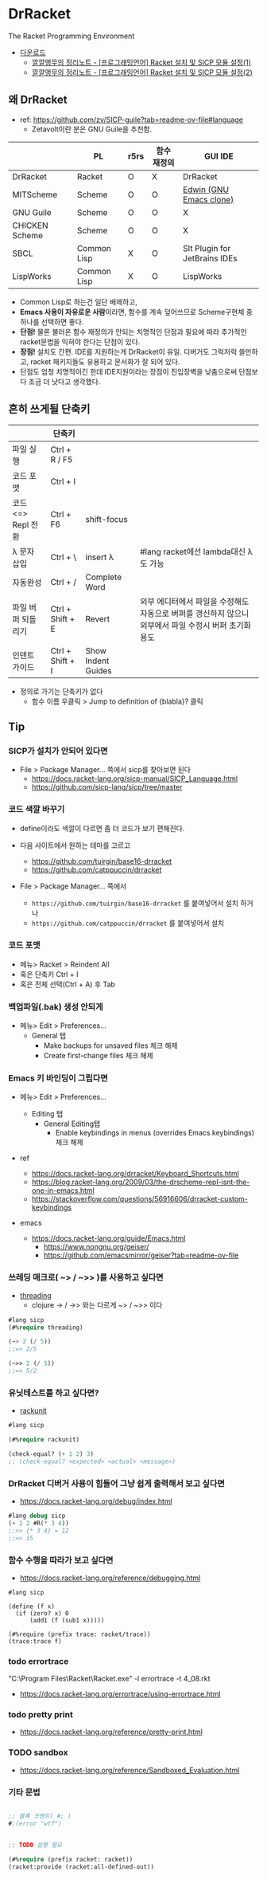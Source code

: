 # DrRacket

The Racket Programming Environment

- [다운로드](https://download.racket-lang.org/)
  - [깔깔앵무의 정리노트 - [프로그래밍언어] Racket 설치 및 SICP 모듈 설정(1)](https://kkalkkalparrot.tistory.com/31)
  - [깔깔앵무의 정리노트 - [프로그래밍언어] Racket 설치 및 SICP 모듈 설정(2)](https://kkalkkalparrot.tistory.com/32)

## 왜 DrRacket

- ref: <https://github.com/zv/SICP-guile?tab=readme-ov-file#language>
  - Zetavolt이란 분은 GNU Guile을 추천함.

|                | PL          | r5rs | 함수 재정의 | GUI IDE                                                                                                            |
| -------------- | ----------- | ---- | ----------- | ------------------------------------------------------------------------------------------------------------------ |
| DrRacket       | Racket      | O    | X           | DrRacket                                                                                                           |
| MITScheme      | Scheme      | O    | O           | [Edwin (GNU Emacs clone)](https://www.gnu.org/software/mit-scheme/documentation/stable/mit-scheme-user/Edwin.html) |
| GNU Guile      | Scheme      | O    | O           | X                                                                                                                  |
| CHICKEN Scheme | Scheme      | O    | O           | X                                                                                                                  |
| SBCL           | Common Lisp | X    | O           | Slt Plugin for JetBrains IDEs                                                                                      |
| LispWorks      | Common Lisp | X    | O           | LispWorks                                                                                                          |

- Common Lisp로 하는건 일단 배제하고,
- **Emacs 사용이 자유로운 사람**이라면, 함수를 계속 덮어쓰므로 Scheme구현체 중 하나를 선택하면 좋다.
- **단점!** 물론 불러온 함수 재정의가 안되는 치명적인 단점과 필요에 따라 추가적인 racket문법을 익혀야 한다는 단점이 있다.
- **장점!** 설치도 간편. IDE를 지원하는게 DrRacket이 유일. 디버거도 그럭저럭 쓸만하고, racket 패키지들도 유용하고 문서화가 잘 되어 있다.
- 단점도 엄청 치명적이긴 한데 IDE지원이라는 장점이 진입장벽을 낮춤으로써 단점보다 조금 더 낫다고 생각했다.

## 흔히 쓰게될 단축키

|                    | 단축키           |                    |                                                                                                       |
| ------------------ | ---------------- | ------------------ | ----------------------------------------------------------------------------------------------------- |
| 파일 실행          | Ctrl + R  / F5   |                    |                                                                                                       |
| 코드 포맷          | Ctrl + I         |                    |                                                                                                       |
| 코드 <=> Repl 전환 | Ctrl + F6        | shift-focus        |                                                                                                       |
| λ 문자 삽입        | Ctrl + \         | insert λ           | #lang racket에선 lambda대신 λ도 가능                                                                  |
| 자동완성           | Ctrl + /         | Complete Word      |                                                                                                       |
| 파일 버퍼 되돌리기 | Ctrl + Shift + E | Revert             | 외부 에디터에서 파일을 수정해도 자동으로 버퍼를 갱신하지 않으니 외부에서 파일 수정시 버퍼 초기화 용도 |
| 인덴트 가이드      | Ctrl + Shift + I | Show Indent Guides |                                                                                                       |

- 정의로 가기는 단축키가 없다
  - 함수 이름 우클릭 > Jump to definition of {blabla}? 클릭

## Tip

### SICP가 설치가 안되어 있다면

- File > Package Manager... 쪽에서 sicp를 찾아보면 된다
  - <https://docs.racket-lang.org/sicp-manual/SICP_Language.html>
  - <https://github.com/sicp-lang/sicp/tree/master>

### 코드 색깔 바꾸기

- define이라도 색깔이 다르면 좀 더 코드가 보기 편해진다.
- 다음 사이트에서 원하는 테마를 고르고
  - <https://github.com/tuirgin/base16-drracket>
  - <https://github.com/catppuccin/drracket>

- File > Package Manager... 쪽에서
  - `https://github.com/tuirgin/base16-drracket` 를 붙여넣어서 설치 하거나
  - `https://github.com/catppuccin/drracket` 를 붙여넣어서 설치

### 코드 포맷

- 메뉴> Racket > Reindent All
- 혹은 단축키 Ctrl + I
- 혹은 전체 선택(Ctrl + A) 후 Tab

### 백업파일(.bak) 생성 안되게

- 메뉴> Edit > Preferences...
  - General 탭
    - Make backups for unsaved files 체크 해제
    - Create first-change files 체크 해제

### Emacs 키 바인딩이 그립다면

- 메뉴> Edit > Preferences...
  - Editing 탭
    - General Editing탭
      - Enable keybindings in menus (overrides Emacs keybindings) 체크 해제
- ref
  - <https://docs.racket-lang.org/drracket/Keyboard_Shortcuts.html>
  - <https://blog.racket-lang.org/2009/03/the-drscheme-repl-isnt-the-one-in-emacs.html>
  - <https://stackoverflow.com/questions/56916606/drracket-custom-keybindings>

- emacs
  - <https://docs.racket-lang.org/guide/Emacs.html>
    - <https://www.nongnu.org/geiser/>
    - <https://github.com/emacsmirror/geiser?tab=readme-ov-file>

### 쓰레딩 매크로( ~> / ~>> )를 사용하고 싶다면

- [threading](https://github.com/lexi-lambda/threading)
  - clojure -> / ->> 와는 다르게 ~> / ~>> 이다

``` lisp
#lang sicp
(#%require threading)

(~> 2 (/ 5))
;;=> 2/5

(~>> 2 (/ 5))
;;=> 5/2
```

### 유닛테스트를 하고 싶다면?

- [rackunit](https://docs.racket-lang.org/rackunit/)

``` lisp
#lang sicp

(#%require rackunit)

(check-equal? (+ 1 2) 3)
;; (check-equal? <expected> <actual> <message>)
```

### DrRacket 디버거 사용이 힘들어 그냥 쉽게 출력해서 보고 싶다면

- <https://docs.racket-lang.org/debug/index.html>

``` lisp
#lang debug sicp
(+ 1 2 #R(* 3 4))
;;>> {* 3 4} = 12
;;=> 15
```

### 함수 수행을 따라가 보고 싶다면

- <https://docs.racket-lang.org/reference/debugging.html>

```
#lang sicp

(define (f x)
  (if (zero? x) 0
      (add1 (f (sub1 x)))))

(#%require (prefix trace: racket/trace))
(trace:trace f)
```

### todo errortrace

"C:\Program Files\Racket\Racket.exe" -l errortrace -t 4_08.rkt
- https://docs.racket-lang.org/errortrace/using-errortrace.html

### todo pretty print

- https://docs.racket-lang.org/reference/pretty-print.html

### TODO sandbox

- https://docs.racket-lang.org/reference/Sandboxed_Evaluation.html

### 기타 문법

``` lisp

;; 블록 코맨트( #; )
#;(error "wtf")


;; TODO 설명 필요

(#%require (prefix racket: racket))
(racket:provide (racket:all-defined-out))
```
